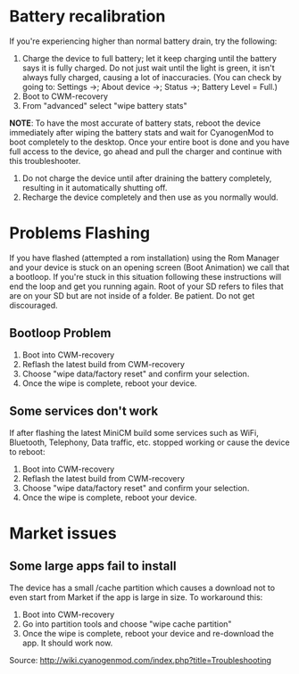 # Battery recalibration #
If you're experiencing higher than normal battery drain, try the following:

  1. Charge the device to full battery; let it keep charging until the battery says it is fully charged. Do not just wait until the light is green, it isn't always fully charged, causing a lot of inaccuracies. (You can check by going to: Settings ->; About device ->; Status ->; Battery Level = Full.)
  1. Boot to CWM-recovery
  1. From "advanced" select "wipe battery stats"

**NOTE**: To have the most accurate of battery stats, reboot the device immediately after wiping the battery stats and wait for CyanogenMod to boot completely to the desktop. Once your entire boot is done and you have full access to the device, go ahead and pull the charger and continue with this troubleshooter.

  1. Do not charge the device until after draining the battery completely, resulting in it automatically shutting off.
  1. Recharge the device completely and then use as you normally would.

# Problems Flashing #
If you have flashed (attempted a rom installation) using the Rom Manager and your device is stuck on an opening screen (Boot Animation) we call that a bootloop. If you're stuck in this situation following these instructions will end the loop and get you running again. Root of your SD refers to files that are on your SD but are not inside of a folder. Be patient. Do not get discouraged.

## Bootloop Problem ##
  1. Boot into CWM-recovery
  1. Reflash the latest build from CWM-recovery
  1. Choose "wipe data/factory reset" and confirm your selection.
  1. Once the wipe is complete, reboot your device.

## Some services don't work ##
If after flashing the latest MiniCM build some services such as WiFi, Bluetooth, Telephony, Data traffic, etc. stopped working or cause the device to reboot:
  1. Boot into CWM-recovery
  1. Reflash the latest build from CWM-recovery
  1. Choose "wipe data/factory reset" and confirm your selection.
  1. Once the wipe is complete, reboot your device.

# Market issues #
## Some large apps fail to install ##
The device has a small /cache partition which causes a download not to even start from Market if the app is large in size. To workaround this:
  1. Boot into CWM-recovery
  1. Go into partition tools and choose "wipe cache partition"
  1. Once the wipe is complete, reboot your device and re-download the app. It should work now.

Source:
http://wiki.cyanogenmod.com/index.php?title=Troubleshooting